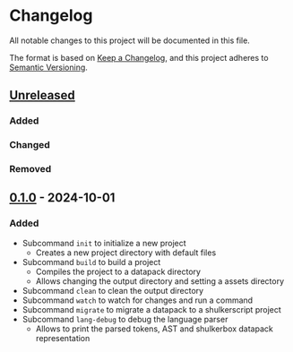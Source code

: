 # Changelog

All notable changes to this project will be documented in this file.

The format is based on [Keep a Changelog](https://keepachangelog.com/en/1.1.0/),
and this project adheres to [Semantic Versioning](https://semver.org/spec/v2.0.0.html).

## [Unreleased]

### Added

### Changed

### Removed

## [0.1.0] - 2024-10-01

### Added

- Subcommand `init` to initialize a new project
    - Creates a new project directory with default files
- Subcommand `build` to build a project
    - Compiles the project to a datapack directory
    - Allows changing the output directory and setting a assets directory
- Subcommand `clean` to clean the output directory
- Subcommand `watch` to watch for changes and run a command
- Subcommand `migrate` to migrate a datapack to a shulkerscript project
- Subcommand `lang-debug` to debug the language parser
    - Allows to print the parsed tokens, AST and shulkerbox datapack representation

[unreleased]: https://github.com/moritz-hoelting/shulkerscript-cli/compare/v0.1.0...HEAD
[0.1.0]: https://github.com/moritz-hoelting/shulkerscript-cli/releases/tag/v0.1.0